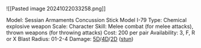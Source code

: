 ![[Pasted image 20241022033258.png]]

Model: Sessian Armaments Concussion Stick Model I-79
Type: Chemical explosive weapon
Scale: Character
Skill: Melee combat (for melee attacks), thrown weapons
(for throwing attacks)
Cost: 200 per pair
Availability: 3, F, R or X
Blast Radius: 01-2-4
Damage: <u>5D</u>/<u>4D</u>/<u>2D</u> (<u>stun</u>)

